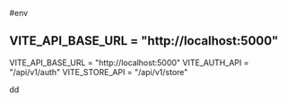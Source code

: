 #env

## VITE_API_BASE_URL = "http://localhost:5000"

VITE_API_BASE_URL = "http://localhost:5000"
VITE_AUTH_API = "/api/v1/auth"
VITE_STORE_API = "/api/v1/store"
  
dd
